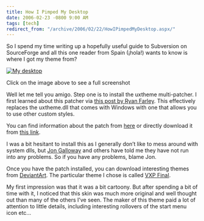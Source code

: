 ```yaml
---
title: How I Pimped My Desktop
date: 2006-02-23 -0800 9:00 AM
tags: [tech]
redirect_from: "/archive/2006/02/22/HowIPimpedMyDesktop.aspx/"
---
```


So I spend my time writing up a hopefully useful guide to Subversion on
SourceForge and all this one reader from Spain (¡hola!) wants to know is
where I got my theme from?

[![My
desktop](https://haacked.com/images/MyDesktop_Small.png)](https://haacked.com/images/MyDesktop_Big.png)

Click on the image above to see a full screenshot

Well let me tell you amigo. Step one is to install the uxtheme
multi-patcher. I first learned about this patcher via [this post by Ryan
Farley](http://ryanfarley.com/blog/archive/2006/01/11/14992.aspx?Pending=true "Pimping a Desktop").
This effectively replaces the uxtheme.dll that comes with Windows with
one that allows you to use other custom styles.

You can find information about the patch from
[here](http://themes.belchfire.net/index.php?showtopic=8767 "Neowin.net uxtheme patch")
or directly download it from [this
link](http://www.llbbl.com/data/nw_uxpatcher.zip "UXTheme patch").

I was a bit hesitant to install this as I generally don’t like to mess
around with system dlls, but [Jon
Galloway](http://weblogs.asp.net/jgalloway/ "Jon Galloway's Blog") and
others have told me they have not run into any problems. So if you have
any problems, blame Jon.

Once you have the patch installed, you can download interesting themes
from
[DeviantArt](http://www.deviantart.com/ "A site full of windows customizations").
The particular theme I chose is called [VXP
Final](http://www.deviantart.com/deviation/23231403/ "VXP Final Theme").

My first impression was that it was a bit cartoony. But after spending a
bit of time with it, I noticed that this skin was much more original and
well thought out than many of the others I’ve seen. The maker of this
theme paid a lot of attention to little details, including interesting
rollovers of the start menu icon etc...

